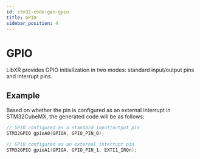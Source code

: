 ```yaml
---
id: stm32-code-gen-gpio
title: GPIO
sidebar_position: 4
---
```


# GPIO

LibXR provides GPIO initialization in two modes: standard input/output pins and interrupt pins.

## Example

Based on whether the pin is configured as an external interrupt in STM32CubeMX, the generated code will be as follows:

```cpp
// GPIO configured as a standard input/output pin
STM32GPIO gpioA0(GPIOA, GPIO_PIN_0);

// GPIO configured as an external interrupt pin
STM32GPIO gpioA1(GPIOA, GPIO_PIN_1, EXTI1_IRQn);
```
